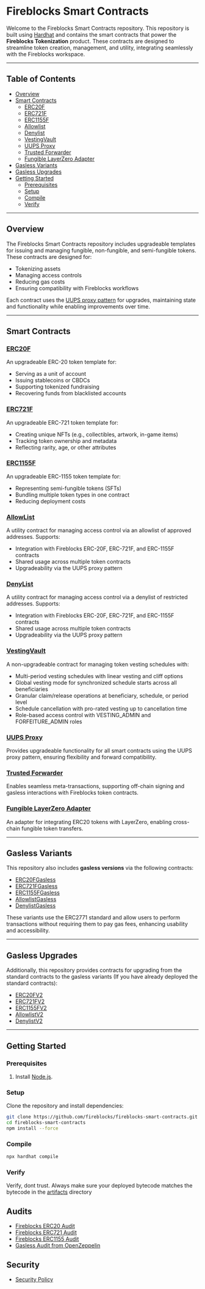 # Fireblocks Smart Contracts

Welcome to the Fireblocks Smart Contracts repository. This repository is built using [Hardhat](https://hardhat.org/) and contains the smart contracts that power the **Fireblocks Tokenization** product. These contracts are designed to streamline token creation, management, and utility, integrating seamlessly with the Fireblocks workspace.

---

## Table of Contents

- [Overview](#overview)
- [Smart Contracts](#smart-contracts)
  - [ERC20F](#erc20f)
  - [ERC721F](#erc721f)
  - [ERC1155F](#erc1155f)
  - [Allowlist](#allowlist)
  - [Denylist](#denylist)
  - [VestingVault](#vestingvault)
  - [UUPS Proxy](#uups-proxy)
  - [Trusted Forwarder](#trusted-forwarder)
  - [Fungible LayerZero Adapter](#fungible-layerzero-adapter)
- [Gasless Variants](#gasless-variants)
- [Gasless Upgrades](#gasless-upgrades)
- [Getting Started](#getting-started)
  - [Prerequisites](#prerequisites)
  - [Setup](#setup)
  - [Compile](#compile)
  - [Verify](#verify)

---

## Overview

The Fireblocks Smart Contracts repository includes upgradeable templates for issuing and managing fungible, non-fungible, and semi-fungible tokens. These contracts are designed for:

- Tokenizing assets
- Managing access controls
- Reducing gas costs
- Ensuring compatibility with Fireblocks workflows

Each contract uses the [UUPS proxy pattern](https://eips.ethereum.org/EIPS/eip-1822) for upgrades, maintaining state and functionality while enabling improvements over time.

---

## Smart Contracts

### [ERC20F](./contracts/ERC20F.sol)

An upgradeable ERC-20 token template for:

- Serving as a unit of account
- Issuing stablecoins or CBDCs
- Supporting tokenized fundraising
- Recovering funds from blacklisted accounts

### [ERC721F](./contracts/ERC721F.sol)

An upgradeable ERC-721 token template for:

- Creating unique NFTs (e.g., collectibles, artwork, in-game items)
- Tracking token ownership and metadata
- Reflecting rarity, age, or other attributes

### [ERC1155F](./contracts/ERC1155F.sol)

An upgradeable ERC-1155 token template for:

- Representing semi-fungible tokens (SFTs)
- Bundling multiple token types in one contract
- Reducing deployment costs

### [AllowList](./contracts/library/AccessRegistry/AllowList.sol)

A utility contract for managing access control via an allowlist of approved addresses. Supports:

- Integration with Fireblocks ERC-20F, ERC-721F, and ERC-1155F contracts
- Shared usage across multiple token contracts
- Upgradeability via the UUPS proxy pattern

### [DenyList](./contracts/library/AccessRegistry/DenyList.sol)

A utility contract for managing access control via a denylist of restricted addresses. Supports:

- Integration with Fireblocks ERC-20F, ERC-721F, and ERC-1155F contracts
- Shared usage across multiple token contracts
- Upgradeability via the UUPS proxy pattern

### [VestingVault](./contracts/vaults/VestingVault.sol)

A non-upgradeable contract for managing token vesting schedules with:

- Multi-period vesting schedules with linear vesting and cliff options
- Global vesting mode for synchronized schedule starts across all beneficiaries
- Granular claim/release operations at beneficiary, schedule, or period level
- Schedule cancellation with pro-rated vesting up to cancellation time
- Role-based access control with VESTING_ADMIN and FORFEITURE_ADMIN roles

### [UUPS Proxy](./contracts/library/Proxy/Proxy.sol)

Provides upgradeable functionality for all smart contracts using the UUPS proxy pattern, ensuring flexibility and forward compatibility.

### [Trusted Forwarder](./contracts/gasless-contracts/TrustedForwarder.sol)

Enables seamless meta-transactions, supporting off-chain signing and gasless interactions with Fireblocks token contracts.

### [Fungible LayerZero Adapter](./contracts/bridge-adapter/FungibleLayerZeroAdapter.sol)

An adapter for integrating ERC20 tokens with LayerZero, enabling cross-chain fungible token transfers.

---

## Gasless Variants

This repository also includes **gasless versions** via the following contracts:

- [ERC20FGasless](./contracts/gasless-contracts/ERC20FGasless.sol)
- [ERC721FGasless](./contracts/gasless-contracts/ERC721FGasless.sol)
- [ERC1155FGasless](./contracts/gasless-contracts/ERC1155FGasless.sol)
- [AllowlistGasless](./contracts/gasless-contracts/AccessRegistry/AllowListGasless.sol)
- [DenylistGasless](./contracts/gasless-contracts/AccessRegistry/DenyListGasless.sol)

These variants use the ERC2771 standard and allow users to perform transactions without requiring them to pay gas fees, enhancing usability and accessibility.

---

## Gasless Upgrades

Additionally, this repository provides contracts for upgrading from the standard contracts to the gasless variants (If you have already deployed the standard contracts):

- [ERC20FV2](./contracts/gasless-upgrades/ERC20FV2.sol)
- [ERC721FV2](./contracts/gasless-upgrades/ERC721FV2.sol)
- [ERC1155FV2](./contracts/gasless-upgrades/ERC1155FV2.sol)
- [AllowlistV2](./contracts/gasless-upgrades/AccessRegistry/AllowListV2.sol)
- [DenylistV2](./contracts/gasless-upgrades/AccessRegistry/DenyListV2.sol)

---

## Getting Started

### Prerequisites

1. Install [Node.js](https://nodejs.org/).

### Setup

Clone the repository and install dependencies:

```bash
git clone https://github.com/fireblocks/fireblocks-smart-contracts.git
cd fireblocks-smart-contracts
npm install --force
```

### Compile

```bash
npx hardhat compile
```

### Verify

Verify, dont trust. Always make sure your deployed bytecode matches the bytecode in the [artifacts](./artifacts/) directory

## Audits

- [Fireblocks ERC20 Audit](./audits/Fireblocks%20ERC20%20Audit.pdf)
- [Fireblocks ERC721 Audit](./audits/Fireblocks%20ERC721%20Audit.pdf)
- [Fireblocks ERC1155 Audit](./audits/Fireblocks%20ERC1155%20Audit.pdf)
- [Gasless Audit from OpenZeppelin](./audits/Fireblocks%20Gasless%20Contracts%20Audit.pdf)

## Security

- [Security Policy](./SECURITY.md)
